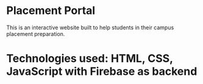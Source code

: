 # Placement Portal
This is an interactive website built to help students in their campus placement preparation.

# Technologies used: HTML, CSS, JavaScript with Firebase as backend
